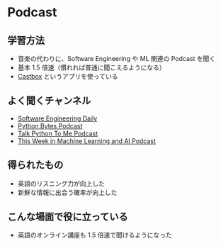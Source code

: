 # Podcast

## 学習方法

- 音楽の代わりに、Software Engineering や ML 関連の Podcast を聞く
- 基本 1.5 倍速（慣れれば普通に聞こえるようになる）
- [Castbox](https://castbox.fm/) というアプリを使っている

## よく聞くチャンネル

- [Software Engineering Daily](https://softwareengineeringdaily.com/)
- [Python Bytes Podcast](https://pythonbytes.fm/)
- [Talk Python To Me Podcast](https://talkpython.fm/)
- [This Week in Machine Learning and AI Podcast](https://twimlai.com/)

## 得られたもの

- 英語のリスニング力が向上した
- 新鮮な情報に出会う確率が向上した

## こんな場面で役に立っている

- 英語のオンライン講座も 1.5 倍速で聞けるようになった
